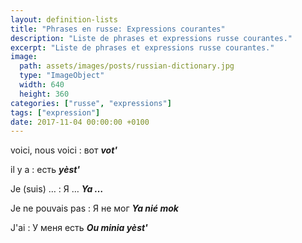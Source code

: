 ```yaml
---
layout: definition-lists
title: "Phrases en russe: Expressions courantes"
description: "Liste de phrases et expressions russe courantes."
excerpt: "Liste de phrases et expressions russe courantes."
image:
  path: assets/images/posts/russian-dictionary.jpg
  type: "ImageObject"
  width: 640
  height: 360
categories: ["russe", "expressions"]
tags: ["expression"]
date: 2017-11-04 00:00:00 +0100
---
```


voici, nous voici
: вот
*__vot'__*

il y a
: есть
*__yèst'__*

Je (suis) …
: Я …
*__Ya …__*

Je ne pouvais pas
: Я не мог
*__Ya nié mok__*

J'ai
: У меня есть
*__Ou minia yèst'__*

